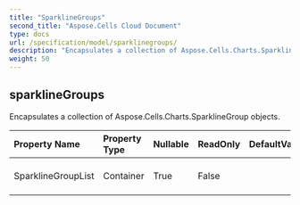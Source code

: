 ```yaml
---
title: "SparklineGroups"
second_title: "Aspose.Cells Cloud Document"
type: docs
url: /specification/model/sparklinegroups/
description: "Encapsulates a collection of Aspose.Cells.Charts.SparklineGroup objects.            "
weight: 50
---
```


## **sparklineGroups**

Encapsulates a collection of Aspose.Cells.Charts.SparklineGroup objects.             

| Property Name | Property Type | Nullable |  ReadOnly | DefaultValue | Description | 
| :- | :- | :- |:- |  :- | :- |
| SparklineGroupList | Container | True |  False |  | Encapsulates a collection of Aspose.Cells.Charts.SparklineGroup objects.             |  

